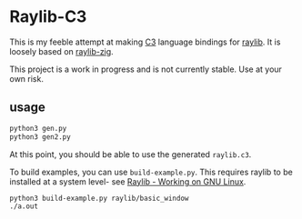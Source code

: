# Raylib-C3

This is my feeble attempt at making [C3](https://github.com/c3lang/c3c) language
bindings for [raylib](https://www.raylib.com/). It is loosely based on
[raylib-zig](https://github.com/Not-Nik/raylib-zig).

This project is a work in progress and is not currently stable. Use at your own risk.

## usage

```bash
python3 gen.py
python3 gen2.py
```

At this point, you should be able to use the generated `raylib.c3`.

To build examples, you can use `build-example.py`. This requires raylib to be installed at a system
level- see [Raylib - Working on GNU Linux](https://github.com/raysan5/raylib/wiki/Working-on-GNU-Linux).

```bash
python3 build-example.py raylib/basic_window
./a.out
```